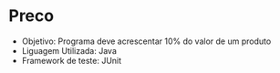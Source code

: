 # Preco
- Objetivo: Programa deve acrescentar 10% do valor de um produto
- Liguagem Utilizada: Java
- Framework de teste: JUnit

